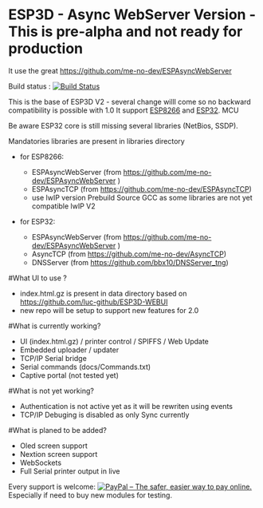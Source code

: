 # ESP3D - Async WebServer Version - This is pre-alpha and not ready for production    
It use the great https://github.com/me-no-dev/ESPAsyncWebServer   

Build status : [![Build Status](https://travis-ci.org/luc-github/ESP3D.svg?branch=master)](https://travis-ci.org/luc-github/ESP3D)    


This is the base of ESP3D V2 - several change willl come so no backward compatibility is possible with 1.0
It support [ESP8266](https://github.com/esp8266/Arduino) and [ESP32](https://github.com/espressif/arduino-esp32). MCU   

Be aware ESP32 core is still missing several libraries (NetBios, SSDP).    
   
Mandatories libraries are present in libraries directory    
* for ESP8266:   
    - ESPAsyncWebServer (from https://github.com/me-no-dev/ESPAsyncWebServer )   
    - ESPAsyncTCP (from https://github.com/me-no-dev/ESPAsyncTCP)   
    - use lwIP version Prebuild Source GCC as some libraries are not yet compatible lwIP V2   
    
* for ESP32:    
    - ESPAsyncWebServer  (from https://github.com/me-no-dev/ESPAsyncWebServer )   
    - AsyncTCP (from https://github.com/me-no-dev/AsyncTCP)   
    - DNSServer (from https://github.com/bbx10/DNSServer_tng)   
    
#What UI to use ?
* index.html.gz is present in data directory based on https://github.com/luc-github/ESP3D-WEBUI
* new repo will be setup to support new features for 2.0
    
#What is currently working?    
* UI (index.html.gz) / printer control / SPIFFS / Web Update
* Embedded uploader / updater   
* TCP/IP Serial bridge
* Serial commands (docs/Commands.txt)
* Captive portal (not tested yet)   

#What is not yet working?   
* Authentication is not active yet as it will be rewriten using events   
* TCP/IP Debuging is disabled as only Sync currently     

#What is planed to be added?     
* Oled screen support   
* Nextion screen support   
* WebSockets    
* Full Serial printer output in live    


Every support is welcome: [<img src="https://www.paypalobjects.com/en_US/i/btn/btn_donateCC_LG_global.gif" border="0" alt="PayPal – The safer, easier way to pay online.">](https://www.paypal.com/cgi-bin/webscr?cmd=_s-xclick&hosted_button_id=Y8FFE7NA4LJWQ)    
Especially if need to buy new modules for testing.   
